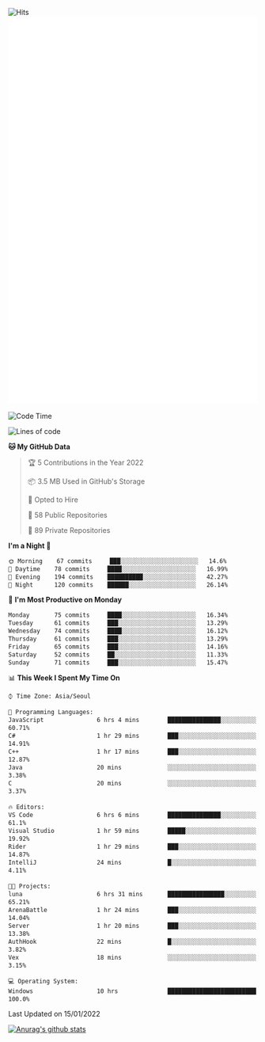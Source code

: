 ![Hits](https://hits.seeyoufarm.com/api/count/incr/badge.svg?url=https%3A%2F%2Fgithub.com%2Fkokose1234&count_bg=%2379C83D&title_bg=%23555555&icon=apple.svg&icon_color=%23E7E7E7&title=hits&edge_flat=false)
<br/>
![Metrics](https://github.com/kokose1234/kokose1234/blob/main/github-metrics.svg)

<!--START_SECTION:waka-->
![Code Time](http://img.shields.io/badge/Code%20Time-363%20hrs%2030%20mins-blue)

![Lines of code](https://img.shields.io/badge/From%20Hello%20World%20I%27ve%20Written-8%20Million%20lines%20of%20code-blue)

**🐱 My GitHub Data** 

> 🏆 5 Contributions in the Year 2022
 > 
> 📦 3.5 MB Used in GitHub's Storage 
 > 
> 💼 Opted to Hire
 > 
> 📜 58 Public Repositories 
 > 
> 🔑 89 Private Repositories  
 > 
**I'm a Night 🦉** 

```text
🌞 Morning    67 commits     ███░░░░░░░░░░░░░░░░░░░░░░   14.6% 
🌆 Daytime    78 commits     ████░░░░░░░░░░░░░░░░░░░░░   16.99% 
🌃 Evening    194 commits    ██████████░░░░░░░░░░░░░░░   42.27% 
🌙 Night      120 commits    ██████░░░░░░░░░░░░░░░░░░░   26.14%

```
📅 **I'm Most Productive on Monday** 

```text
Monday       75 commits     ████░░░░░░░░░░░░░░░░░░░░░   16.34% 
Tuesday      61 commits     ███░░░░░░░░░░░░░░░░░░░░░░   13.29% 
Wednesday    74 commits     ████░░░░░░░░░░░░░░░░░░░░░   16.12% 
Thursday     61 commits     ███░░░░░░░░░░░░░░░░░░░░░░   13.29% 
Friday       65 commits     ███░░░░░░░░░░░░░░░░░░░░░░   14.16% 
Saturday     52 commits     ██░░░░░░░░░░░░░░░░░░░░░░░   11.33% 
Sunday       71 commits     ███░░░░░░░░░░░░░░░░░░░░░░   15.47%

```


📊 **This Week I Spent My Time On** 

```text
⌚︎ Time Zone: Asia/Seoul

💬 Programming Languages: 
JavaScript               6 hrs 4 mins        ███████████████░░░░░░░░░░   60.71% 
C#                       1 hr 29 mins        ███░░░░░░░░░░░░░░░░░░░░░░   14.91% 
C++                      1 hr 17 mins        ███░░░░░░░░░░░░░░░░░░░░░░   12.87% 
Java                     20 mins             ░░░░░░░░░░░░░░░░░░░░░░░░░   3.38% 
C                        20 mins             ░░░░░░░░░░░░░░░░░░░░░░░░░   3.37%

🔥 Editors: 
VS Code                  6 hrs 6 mins        ███████████████░░░░░░░░░░   61.1% 
Visual Studio            1 hr 59 mins        █████░░░░░░░░░░░░░░░░░░░░   19.92% 
Rider                    1 hr 29 mins        ███░░░░░░░░░░░░░░░░░░░░░░   14.87% 
IntelliJ                 24 mins             █░░░░░░░░░░░░░░░░░░░░░░░░   4.11%

🐱‍💻 Projects: 
luna                     6 hrs 31 mins       ████████████████░░░░░░░░░   65.21% 
ArenaBattle              1 hr 24 mins        ███░░░░░░░░░░░░░░░░░░░░░░   14.04% 
Server                   1 hr 20 mins        ███░░░░░░░░░░░░░░░░░░░░░░   13.38% 
AuthHook                 22 mins             █░░░░░░░░░░░░░░░░░░░░░░░░   3.82% 
Vex                      18 mins             ░░░░░░░░░░░░░░░░░░░░░░░░░   3.15%

💻 Operating System: 
Windows                  10 hrs              █████████████████████████   100.0%

```


 Last Updated on 15/01/2022
<!--END_SECTION:waka-->

[![Anurag's github stats](https://github-readme-stats.vercel.app/api?username=kokose1234&theme=dracula)](https://github.com/anuraghazra/github-readme-stats)



	
